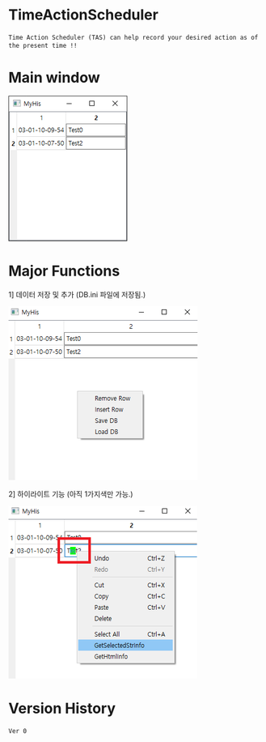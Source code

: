 # TimeActionScheduler
    Time Action Scheduler (TAS) can help record your desired action as of the present time !!
# Main window

![image](./Image/MainWin_img.png)

# Major Functions
1] 데이터 저장 및 추가 (DB.ini 파일에 저장됨.)

![image](./Image/MainWin_img_sub_1.png)
    
2] 하이라이트 기능 (아직 1가지색만 가능.)

![image](./Image/MainWin_img_sub_2.png)  

# Version History
    Ver 0
